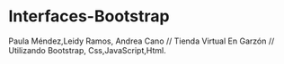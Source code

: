 # Interfaces-Bootstrap
Paula Méndez,Leidy Ramos, Andrea Cano // Tienda Virtual En Garzón // Utilizando Bootstrap, Css,JavaScript,Html. 
